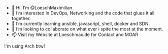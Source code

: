 - 👋 Hi, I’m @LoeschMaximilian
- 👀 I’m interested in DevOps, Networking and the code that glues it all together.
- 🌱 I’m currently learning ansible, javascript, shell, docker and SDN.
- 💞️ I’m looking to collaborate on what ever i spite the most at the moment.
- 📫 Visit my Website at Loeschmax.de for Contact and MOAR




I'm using Arch btw!
<!---
LoeschMaximilian/LoeschMaximilian is a ✨ special ✨ repository because its `README.md` (this file) appears on your GitHub profile.
You can click the Preview link to take a look at your changes.
--->
